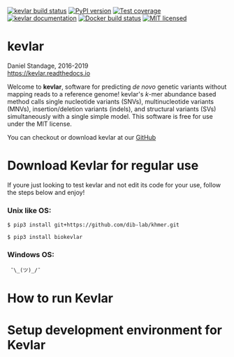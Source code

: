 [![kevlar build status][travisbadge]](https://travis-ci.org/dib-lab/kevlar)
[![PyPI version][pypibadge]](https://pypi.python.org/pypi/biokevlar)
[![Test coverage][codecovbadge]](https://codecov.io/github/dib-lab/kevlar)
[![kevlar documentation][rtdbadge]](http://kevlar.readthedocs.io/en/latest/?badge=latest)
[![Docker build status][dockerbadge]](https://quay.io/repository/dib-lab/kevlar)
[![MIT licensed][licensebadge]](https://github.com/dib-lab/kevlar/blob/master/LICENSE)

<!-- <img src="docs/_static/morpheus-kevlar.jpg" alt=" What if I told you we don't need alignments to find variants?" width="400px" /> -->

# kevlar

Daniel Standage, 2016-2019  
https://kevlar.readthedocs.io

Welcome to **kevlar**, software for predicting *de novo* genetic variants without mapping reads to a reference genome!
kevlar's *k*-mer abundance based method calls single nucleotide variants (SNVs), multinucleotide variants (MNVs), insertion/deletion variants (indels), and structural variants (SVs) simultaneously with a single simple model.
This software is free for use under the MIT license.

You can checkout or download kevlar at our <a href='https://github.com/dib-lab/kevlar
Link to documentation: https://kevlar.readthedocs.io
'> GitHub </a>

<h1>Download Kevlar for regular use</h1>

If youre just looking to test kevlar and not edit its code for your use,
follow the steps below and enjoy!

<h3>Unix like OS:</h3>

    $ pip3 install git+https://github.com/dib-lab/khmer.git

    $ pip3 install biokevlar

<h3>Windows OS:</h3>
  
     ¯\_(ツ)_/¯
<h1>How to run Kevlar</h1>

<h1>Setup development environment for Kevlar</h1>




[travisbadge]: https://img.shields.io/travis/dib-lab/kevlar.svg
[pypibadge]: https://img.shields.io/pypi/v/biokevlar.svg
[codecovbadge]: https://img.shields.io/codecov/c/github/dib-lab/kevlar.svg
[rtdbadge]: https://readthedocs.org/projects/kevlar/badge/?version=latest&maxAge=900
[dockerbadge]: https://quay.io/repository/dib-lab/kevlar/status
[licensebadge]: https://img.shields.io/badge/license-MIT-blue.svg
